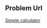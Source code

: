 ## Problem Url

[Simple calculator](https://codeforces.com/group/MWSDmqGsZm/contest/219158/problem/C)